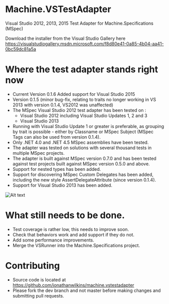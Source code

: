 Machine.VSTestAdapter
=====================

Visual Studio 2012, 2013, 2015 Test Adapter for Machine.Specifications (MSpec)

Download the installer from the Visual Studio Gallery here https://visualstudiogallery.msdn.microsoft.com/f8d80e41-0a85-4b04-aa41-0bc59dc81a5a



# Where the test adapter stands right now
* Current Version 0.1.6 Added support for Visual Studio 2015
* Version 0.1.5 (minor bug-fix, relating to traits no longer working in VS 2013 with version 0.1.4, VS2012 was unaffected)
* The MSpec Visual Studio 2012 test adapter has been tested on :
	* Visual Studio 2012 including Visual Studio Updates 1, 2 and 3 
	* Visual Studio 2013 
* Running with Visual Studio Update 1 or greater is preferable, as grouping by trait is possible - either by Classname or MSpec Subject (MSpec Tags can also be used from version 0.1.4).
* Only .NET 4.0 and .NET 4.5 MSpec assemblies have been tested.
* The adapter was tested on solutions with several thousand tests in multiple MSpec projects.
* The adapter is built against MSpec version 0.7.0 and has been tested against test projects built against MSpec version 0.5.0 and above.
* Support for nested types has been added.
* Support for discovering MSpec Custom Delegates has been added, including the new style AssertDelegateAttribute (since version 0.1.4).
* Support for Visual Studio 2013 has been added.

![Alt text](https://github.com/jonathanwilkins/machine.vstestadapter/raw/dev/Misc/TestWindowScreenShot.png)

# What still needs to be done.
* Test coverage is rather low, this needs to improve soon.
* Check that behaviors work and add support if they do not.
* Add some performance improvements.
* Merge the VSRunner into the Machine.Specifications project.

# Contributing
* Source code is located at https://github.com/jonathanwilkins/machine.vstestadapter
* Please fork the dev branch and not master before making changes and submitting pull requests.

